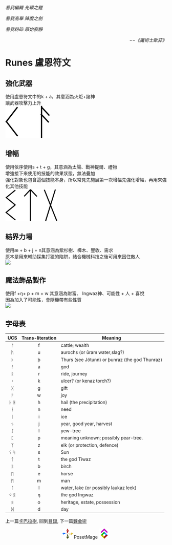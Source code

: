 *看我編織 光環之鎧*  

*看我高舉 降魔之劍*  

*看我粉碎 原始寂靜*  
<p align="right"><i>−−《魔術士歐菲》</i></p>

# Runes 盧恩符文

## 強化武器
使用盧恩符文中的k + a，其意涵為火炬+諸神  
讓武器攻擊力上升  
 <img src="./k_a.svg" Height="100" />

## 增幅
使用依序使用s + t + g，其意涵為太陽、戰神提爾、禮物  
增強接下來使用的技能的效果狀態，無法疊加  
強化對象也包含這個技能本身，所以常見先施展第一次增幅先強化增幅，再用來強化其他技能  
 <img src="./s_t_g.svg" Height="100" />

## 結界力場
使用æ + b + j + n其意涵為紫杉樹、樺木、豐收、需求  
原本是用來輔助採集打獵的陷阱，結合機械科技之後可用來困住敵人  
 <img src="./%C3%A6%20_b_j_n.svg" Height="100" />

## 魔法飾品製作
使用f +ŋ+ p + m + w 其意涵為財富、 Ingwaz神、可能性 + 人 + 喜悅  
因為加入了可能性，會隨機帶有些性質  
 <img src="./f_%C5%8B_p_m_w.svg" Height="100" />


## 字母表

UCS|Trans-literation|Meaning
:--:|:--:|--
ᚠ | f | cattle; wealth
ᚢ | u | aurochs (or ûram water,slag?)
ᚦ | þ | Thurs (see Jötunn) or þunraz (the god Thunraz)
ᚨ | a | god
ᚱ | r | ride, journey
ᚲ | k | ulcer? (or kenaz torch?)
ᚷ | g | gift
ᚹ | w | joy
ᚺ ᚻ | h | hail (the precipitation)
ᚾ | n | need
ᛁ | i | ice
ᛃ | j | year, good year, harvest
ᛇ | ï  | yew-tree
ᛈ | p | meaning unknown; possibly pear-tree.
ᛉ | z | elk (or protection, defence)
ᛊ ᛋ | s | Sun
ᛏ | t | the god Tiwaz
ᛒ | b | birch
ᛖ | e | horse
ᛗ | m | man
ᛚ | l | water, lake (or possibly laukaz leek)
ᛜ ᛝ | ŋ | the god Ingwaz
ᛟ | o | heritage, estate, possession
ᛞ | d | day

上一篇[卡巴拉樹](../Kabbalah), 
回到[目錄](/#ch-2-documentation), 
下一篇[鍊金術](../Alchemy)


<p align="center"><img src="/Icon/Design/4Element.svg" Height="32" /> PosetMage <img src="/Icon/Transparent/POM.png" Height="32" /></p>